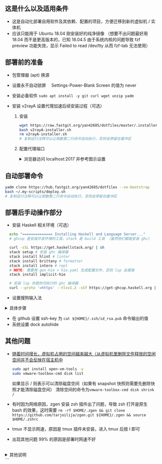 ## 这是什么以及适用条件

- 这是自动化部署自用软件及其依赖、配置的项目，方便迁移到新的虚拟机 / 实体机
- 应该只能用于 Ubuntu 18.04 刚安装好的纯净镜像 （想要不出问题最好用 18.04 而不是更高版本的，已知 18.04.5 由于系统内核的问题导致 fzf preview 功能失效，显示 Failed to read /dev/tty 从而 fzf-tab 无法使用）

## 部署前的准备

- 包管理器 (apt) 换源
- 设置永不自动锁屏　 Settings-Power-Blank Screen 的值为 never
- 安装必备软件 `sudo apt install -y git curl wget unzip yadm`
- 安装 v2rayA 设置代理加速后续安装过程（可选）

  1.  安装

      ```bash
      wget https://raw.fastgit.org/yan42685/dotfiles/master/.installers/v2rayA-installer.sh
      bash v2rayA-installer.sh
      rm v2rayA-installer.sh
      # 复制这行注释可以让倒数第二行命令自动执行，否则会停留在缓冲区
      ```

  2.  配置代理端口
      <details><summary>浏览器访问 localhost:2017 并参考图示设置</summary><br>

      ![代理设置步骤 1](https://raw.fastgit.org/yan42685/dotfiles/master/.config/images/README/v2rayA-settings-step1.png)
      ![代理设置步骤 2](https://raw.fastgit.org/yan42685/dotfiles/master/.config/images/README/v2rayA-settings-step2.png)
      ![代理设置步骤 3](https://raw.fastgit.org/yan42685/dotfiles/master/.config/images/README/v2rayA-settings-step3.png)
      ![代理设置步骤 4](https://raw.fastgit.org/yan42685/dotfiles/master/.config/images/README/v2rayA-settings-step4.png)

      </details>

## 自动部署命令

```bash
yadm clone https://hub.fastgit.org/yan42685/dotfiles --no-bootstrap
bash ~/.my-scripts/deploy.sh
# 复制这行注释可以让倒数第二行命令自动执行，否则会停留在缓冲区
```

<!-- 如果 fastgit 有问题了就用下面的 -->
<!-- # 这里设置 git config --system 代理是为了加速 clone　 -->
<!-- # 并且和 --global 不同，可以避免生成~/.gitconfig 导致的 clone 时有已存在文件的异常 -->
<!-- sudo git config --system http.https://github.com.proxy socks5://127.0.0.1:6543 -->
<!-- sudo git config --system https.https://github.com.proxy socks5://127.0.0.1:6543 -->
<!-- sudo git config --system --unset http.proxy -->
<!-- sudo git config --system --unset https.proxy -->

## 部署后手动操作部分

- 安装 Haskell 相关环境（可选）

```bash
  echo "============== Installing Haskell and Language Server..."
  # ghcup 是安装开发环境的工具，stack 是 build 工具 （虽然他们都能安装 ghc)

  curl -sSL https://get.haskellstack.org/ | sh
  stack setup # 安装 ghc 编译器
  stack install hlint # linter
  stack install brittany # formatter
  stack install intero # repl
  # NOTE: 需要用 gen-hie > hie.yaml 生成配置文件，否则 lsp 会报错
  stack install implicit-hie

  # 安装 lsp 并提供可执行的 ghc 编译器
  curl --proto '=https' --tlsv1.2 -sSf https://get-ghcup.haskell.org | sh

```

- 设置搜狗输入法
<details><summary>具体步骤</summary><br>

![步骤 1](https://raw.fastgit.org/yan42685/dotfiles/master/.config/images/README/set-sogoupinyin1.png)
![步骤 2](https://raw.fastgit.org/yan42685/dotfiles/master/.config/images/README/set-sogoupinyin2.png)
![步骤 3](https://raw.fastgit.org/yan42685/dotfiles/master/.config/images/README/set-sogoupinyin3.png)
![步骤 4](https://raw.fastgit.org/yan42685/dotfiles/master/.config/images/README/set-sogoupinyin4.png)

</details>

- 在 github 设置 ssh-key 为 `cat ${HOME}/.ssh/id_rsa.pub` 命令输出的值
- 系统设置 dock autohide

## 其他问题

- [随着时间增长，虚拟机占用的空间越来越大（从虚拟机里删除文件释放的空闲空间并不会反映在宿主机中](https://blog.csdn.net/kouryoushine/article/details/88661080?utm_medium=distribute.pc_relevant.none-task-blog-BlogCommendFromBaidu-2.control&depth_1-utm_source=distribute.pc_relevant.none-task-blog-BlogCommendFromBaidu-2.control)

  ```bash
  sudo apt install open-vm-tools -y
  sudo vmware-toolbox-cmd disk list
  ```

  如果显示 / 则表示可以清除磁盘空间（如果有 snapshot 快照则需要先删除快照才能清除磁盘空间）
  清除空间的命令为`vmware-toolbox-cmd disk shrink /`

- 有时因为网络原因，zgen 安装 zsh 插件出了问题，导致 zsh 打开是原生 bash 的效果，这时需要 `rm -rf $HOME/.zgen && git clone https://github.com/tarjoilija/zgen.git ${HOME}/.zgen && source $HOME/.zshrc`
- tmux 不显示网速，原因是 tmux 插件未安装，进入 tmux 后按 <C-Space>I 即可
- 出现其他问题 99% 的原因是部署时网速不好

<br>
<details><summary>其他说明</summary>

- dotfiles 里的.local/share/nvim/site/autoload/plug.vim 是 vim-plug 插件管理器的源文件，意味着不会更新 vim-plug 了
- 为了避免 npm install -g 安装到 /usr/local/lib 里导致的普通用户权限问题，本配置默认将 npm 包安装到 \$HOME/.npm-packages 里
- 用 fastgit 可以加速 git clone 和 wget 下载 [FastGit 传送门](https://doc.fastgit.org/zh-cn/guide.html#web-%E7%9A%84%E4%BD%BF%E7%94%A8)

</details>
```
